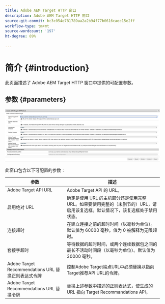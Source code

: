 ```yaml
---
title: Adobe AEM Target HTTP 窗口
description: Adobe AEM Target HTTP 窗口
source-git-commit: bc3c054e781789aa2a2b94f77b0616caec15e2ff
workflow-type: tm+mt
source-wordcount: '197'
ht-degree: 89%

---
```



# 简介 {#introduction}

此页面描述了 Adobe AEM Target HTTP 窗口中提供的可配置参数。

## 参数 {#parameters}

![Target HTTP 窗口](assets/httpwindow.png "Target HTTP 窗口")

此窗口包含以下可配置的参数：

| 参数 | 描述 |
|---|---|
| Adobe Target API URL | Adobe Target API 的 URL。 |
| 启用绝对 URL | 确定是使用 URL 的主机部分还是使用完整 URL。如果要使用完整的（未删节的）URL，请启用该复选框。默认情况下，该复选框处于禁用状态。 |
| 连接超时 | 在建立连接之前的超时时间（以毫秒为单位）。默认值为 60000 毫秒。值为 0 被解释为无限超时。 |
| 套接字超时 | 等待数据的超时时间，或两个连续数据包之间的最长不活动时间段（以毫秒为单位）。默认值为 30000 毫秒。 |
| Adobe Target Recommendations URL 替换正则表达式令牌 | 控制Adobe Target端点URL中必须替换以指向Target推荐API URL的令牌。 |
| Adobe Target Recommendations URL 替换令牌 | 替换上述参数中描述的正则表达式，使生成的 URL 指向 Target Recommandations API。 |
